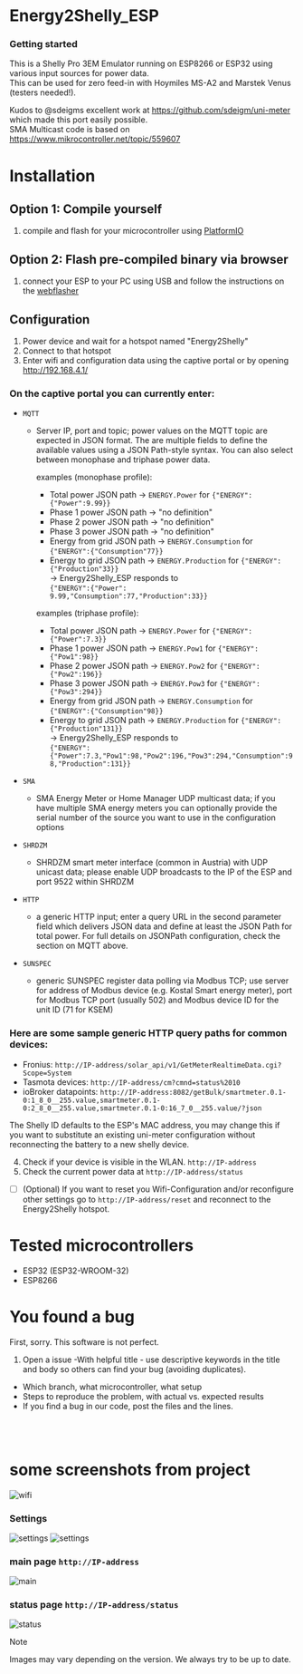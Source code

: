 # Energy2Shelly_ESP

### Getting started
This is a Shelly Pro 3EM Emulator running on ESP8266 or ESP32 using various input sources for power data.<br>
This can be used for zero feed-in with Hoymiles MS-A2 and Marstek Venus (testers needed!).

Kudos to @sdeigms excellent work at https://github.com/sdeigm/uni-meter which made this port easily possible.<br>
SMA Multicast code is based on https://www.mikrocontroller.net/topic/559607


# Installation
## Option 1: Compile yourself
1) compile and flash for your microcontroller using [PlatformIO](https://platformio.org/)
## Option 2: Flash pre-compiled binary via browser 
1) connect your ESP to your PC using USB and follow the instructions on the [webflasher](https://therealmoeder.github.io/Energy2Shelly_ESP/)

## Configuration
1) Power device and wait for a hotspot named "Energy2Shelly"
2) Connect to that hotspot
3) Enter wifi and configuration data using the captive portal or by opening http://192.168.4.1/

  ### On the captive portal you can currently enter:
  - <code>MQTT</code>
    - Server IP, port and topic; power values on the MQTT topic are expected in JSON format. The are multiple fields to define the available values using a JSON Path-style syntax.
      You can also select between monophase and triphase power data.<br>
      
      examples (monophase profile):
        - Total power JSON path -> <code>ENERGY.Power</code> for <code>{"ENERGY":{"Power":9.99}}</code><br>
        - Phase 1 power JSON path -> "no definition" <br>
        - Phase 2 power JSON path -> "no definition" <br>
        - Phase 3 power JSON path -> "no definition" <br>
        - Energy from grid JSON path -> <code>ENERGY.Consumption</code> for <code>{"ENERGY":{"Consumption"77}}</code><br>
        - Energy to grid JSON path ->  <code>ENERGY.Production</code> for  <code>{"ENERGY":{"Production"33}}</code><br>
              -> Energy2Shelly_ESP responds to <br><code>{"ENERGY":{"Power": 9.99,"Consumption":77,"Production":33}}</code><br>

      examples (triphase profile):
        - Total power JSON path -> <code>ENERGY.Power</code> for <code>{"ENERGY":{"Power":7.3}}</code><br>
        - Phase 1 power JSON path -> <code>ENERGY.Pow1</code> for <code>{"ENERGY":{"Pow1":98}}</code><br>
        - Phase 2 power JSON path -> <code>ENERGY.Pow2</code> for <code>{"ENERGY":{"Pow2":196}}</code><br>
        - Phase 3 power JSON path -> <code>ENERGY.Pow3</code> for <code>{"ENERGY":{"Pow3":294}}</code><br>
        - Energy from grid JSON path -> <code>ENERGY.Consumption</code> for <code>{"ENERGY":{"Consumption"98}}</code>
        - Energy to grid JSON path ->  <code>ENERGY.Production</code> for  <code>{"ENERGY":{"Production"131}}</code><br>
              -> Energy2Shelly_ESP responds to <br><code>{"ENERGY":{"Power":7.3,"Pow1":98,"Pow2":196,"Pow3":294,"Consumption":98,"Production":131}}</code><br>
        
  - <code>SMA</code>
    - SMA Energy Meter or Home Manager UDP multicast data; if you have multiple SMA energy meters you can optionally provide the serial number of the source you want to use in the configuration options
  - <code>SHRDZM</code>
      - SHRDZM smart meter interface (common in Austria) with UDP unicast data; please enable UDP broadcasts to the IP of the ESP and port 9522 within SHRDZM
  - <code>HTTP</code>
      - a generic HTTP input; enter a query URL in the second parameter field which delivers JSON data and define at least the JSON Path for total power. For full details on JSONPath configuration, check the section on MQTT above.<br>
  - <code>SUNSPEC</code>
      - generic SUNSPEC register data polling via Modbus TCP; use server for address of Modbus device (e.g. Kostal Smart energy meter), port for Modbus TCP port (usually 502) and Modbus device ID for the unit ID (71 for KSEM)

  ### Here are some sample generic HTTP query paths for common devices:
  - Fronius: <code>http://IP-address/solar_api/v1/GetMeterRealtimeData.cgi?Scope=System</code>
  - Tasmota devices: <code>http://IP-address/cm?cmnd=status%2010</code>
  - ioBroker datapoints: <code>http://IP-address:8082/getBulk/smartmeter.0.1-0:1_8_0__255.value,smartmeter.0.1-0:2_8_0__255.value,smartmeter.0.1-0:16_7_0__255.value/?json</code>
  
  The Shelly ID defaults to the ESP's MAC address, you may change this if you want to substitute an existing uni-meter configuration without reconnecting the battery to a new shelly device.
  
4) Check if your device is visible in the WLAN. <code>http://IP-address</code><br>
5) Check the current power data at <code>http://IP-address/status</code><br>
- [ ] \(Optional) If you want to reset you Wifi-Configuration and/or reconfigure other settings go to <code>http://IP-address/reset</code> and reconnect to the Energy2Shelly hotspot.

# Tested microcontrollers
* ESP32 (ESP32-WROOM-32)
* ESP8266

# You found a bug
First, sorry. This software is not perfect.
1. Open a issue
-With helpful title - use descriptive keywords in the title and body so others can find your bug (avoiding duplicates).
- Which branch, what microcontroller, what setup
- Steps to reproduce the problem, with actual vs. expected results
- If you find a bug in our code, post the files and the lines.
<br>
<br>

# some screenshots from project
  ![wifi](./screenshots/screenshot_01.png)

  ### Settings
  ![settings](./screenshots/screenshot_02.png)
  ![settings](./screenshots/screenshot_03.png)

  ### main page <code>http://IP-address</code>
  ![main](./screenshots/screenshot_04.png)

  ### status page <code>http://IP-address/status</code>
  ![status](./screenshots/screenshot_05.png)

  > [!NOTE]
> Images may vary depending on the version. We always try to be up to date.
